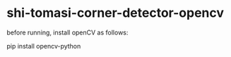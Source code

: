 # shi-tomasi-corner-detector-opencv

before running, install openCV as follows:

pip install opencv-python 
